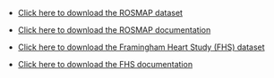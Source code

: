* [Click here to download the ROSMAP dataset](https://ginger-hsph.github.io/AAU-Training-2019/datasets/RM_xsect.csv)


* [Click here to download the ROSMAP documentation](https://ginger-hsph.github.io/AAU-Training-2019/datasets/ROSMAP_documentation.pdf)


* [Click here to download the Framingham Heart Study (FHS) dataset](https://ginger-hsph.github.io/AAU-Training-2019/datasets/frmgham2.csv)

* [Click here to download the FHS documentation](https://ginger-hsph.github.io/AAU-Training-2019/datasets/FHS_data_description.pdf)
